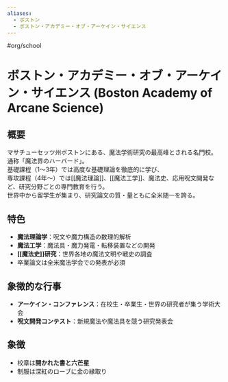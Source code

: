 ```yaml
---
aliases:
  - ボストン
  - ボストン・アカデミー・オブ・アーケイン・サイエンス
---
```


#org/school 
# ボストン・アカデミー・オブ・アーケイン・サイエンス (Boston Academy of Arcane Science)

## 概要
マサチューセッツ州ボストンにある、魔法学術研究の最高峰とされる名門校。  
通称「魔法界のハーバード」。  
基礎課程（1〜3年）では高度な基礎理論を徹底的に学び、  
専攻課程（4年〜）では[[魔法理論]]、[[魔法工学]]、魔法史、応用呪文開発など、研究分野ごとの専門教育を行う。  
世界中から留学生が集まり、研究論文の質・量ともに全米随一を誇る。

## 特色
- **魔法理論学**：呪文や魔力構造の数理的解析  
- **魔法工学**：魔法具・魔力発電・転移装置などの開発  
- **[[魔法史]]研究**：世界各地の魔法文明や戦史の調査  
- 卒業論文は全米魔法学会での発表が必須

## 象徴的な行事
- **アーケイン・コンファレンス**：在校生・卒業生・世界の研究者が集う学術大会  
- **呪文開発コンテスト**：新規魔法や魔法具を競う研究発表会

## 象徴
- 校章は**開かれた書と六芒星**
- 制服は深紅のローブに金の縁取り
